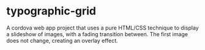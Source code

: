 # typographic-grid
A cordova web app project that uses a pure HTML/CSS technique to display a slideshow of images, with a fading transition between. The first image does not change, creating an overlay effect.

